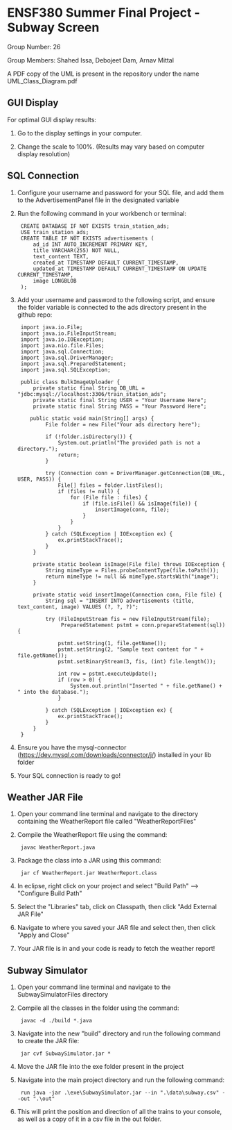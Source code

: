 # ENSF380 Summer Final Project - Subway Screen 
 Group Number: 26
 
 Group Members: Shahed Issa, Debojeet Dam, Arnav Mittal
 
 A PDF copy of the UML is present in the repository under the name UML_Class_Diagram.pdf
 
## GUI Display

For optimal GUI display results:

1) Go to the display settings in your computer.

2) Change the scale to 100%. (Results may vary based on computer display resolution)
 
## SQL Connection
1) Configure your username and password for your SQL file, and add them to the AdvertisementPanel file in the designated variable

2) Run the following command in your workbench or terminal:
	
		CREATE DATABASE IF NOT EXISTS train_station_ads;
		USE train_station_ads;
		CREATE TABLE IF NOT EXISTS advertisements (
		    ad_id INT AUTO_INCREMENT PRIMARY KEY,
		    title VARCHAR(255) NOT NULL,
		    text_content TEXT,
		    created_at TIMESTAMP DEFAULT CURRENT_TIMESTAMP,
		    updated_at TIMESTAMP DEFAULT CURRENT_TIMESTAMP ON UPDATE CURRENT_TIMESTAMP,
		    image LONGBLOB
		);
		
3) Add your username and password to the following script, and ensure the folder variable is connected to the ads directory present in the github repo:
	
		import java.io.File;
		import java.io.FileInputStream;
		import java.io.IOException;
		import java.nio.file.Files;
		import java.sql.Connection;
		import java.sql.DriverManager;
		import java.sql.PreparedStatement;
		import java.sql.SQLException;
		
		public class BulkImageUploader {
		    private static final String DB_URL = "jdbc:mysql://localhost:3306/train_station_ads";
		    private static final String USER = "Your Username Here"; 
		    private static final String PASS = "Your Password Here";

		   public static void main(String[] args) {
		        File folder = new File("Your ads directory here"); 
		
		        if (!folder.isDirectory()) {
		            System.out.println("The provided path is not a directory.");
		            return;
		        }
		
		        try (Connection conn = DriverManager.getConnection(DB_URL, USER, PASS)) {
		            File[] files = folder.listFiles();
		            if (files != null) {
		                for (File file : files) {
		                    if (file.isFile() && isImage(file)) {
		                        insertImage(conn, file);
		                    }
		                }
		            }
		        } catch (SQLException | IOException ex) {
		            ex.printStackTrace();
		        }
		    }
		
		    private static boolean isImage(File file) throws IOException {
		        String mimeType = Files.probeContentType(file.toPath());
		        return mimeType != null && mimeType.startsWith("image");
		    }
		
		    private static void insertImage(Connection conn, File file) {
		        String sql = "INSERT INTO advertisements (title, text_content, image) VALUES (?, ?, ?)";
		
		        try (FileInputStream fis = new FileInputStream(file);
		             PreparedStatement pstmt = conn.prepareStatement(sql)) {
		
		            pstmt.setString(1, file.getName());
		            pstmt.setString(2, "Sample text content for " + file.getName());
		            pstmt.setBinaryStream(3, fis, (int) file.length());
		
		            int row = pstmt.executeUpdate();
		            if (row > 0) {
		                System.out.println("Inserted " + file.getName() + " into the database.");
		            }
		
		        } catch (SQLException | IOException ex) {
		            ex.printStackTrace();
		        }
		    }
		}

4) Ensure you have the mysql-connector (https://dev.mysql.com/downloads/connector/j/) installed in your lib folder

5) Your SQL connection is ready to go!

		

## Weather JAR File 
1) Open your command line terminal and navigate to the directory containing the WeatherReport file called "WeatherReportFiles"

2) Compile the WeatherReport file using the command: 

		javac WeatherReport.java

3) Package the class into a JAR using this command: 

		jar cf WeatherReport.jar WeatherReport.class

4) In eclipse, right click on your project and select "Build Path" --> "Configure Build Path"

5) Select the "Libraries" tab, click on Classpath, then click "Add External JAR File"

6) Navigate to where you saved your JAR file and select then, then click "Apply and Close"

7) Your JAR file is in and your code is ready to fetch the weather report!
	

## Subway Simulator
1) Open your command line terminal and navigate to the SubwaySimulatorFiles directory 

2) Compile all the classes in the folder using the command: 
	
		javac -d ./build *.java

3) Navigate into the new "build" directory and run the following command to create the JAR file:

		jar cvf SubwaySimulator.jar *
	
4) Move the JAR file into the exe folder present in the project

5) Navigate into the main project directory and run the following command:

		run java -jar .\exe\SubwaySimulator.jar --in ".\data\subway.csv" --out ".\out"
	
6) This will print the position and direction of all the trains to your console, as well as a copy of it in a csv file in the out folder.